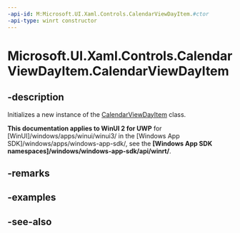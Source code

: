 ```yaml
---
-api-id: M:Microsoft.UI.Xaml.Controls.CalendarViewDayItem.#ctor
-api-type: winrt constructor
---
```


<!-- Method syntax
public CalendarViewDayItem()
-->

# Microsoft.UI.Xaml.Controls.CalendarViewDayItem.CalendarViewDayItem

## -description
Initializes a new instance of the [CalendarViewDayItem](calendarviewdayitem.md) class.

**This documentation applies to WinUI 2 for UWP** for [WinUI]/windows/apps/winui/winui3/ in the [Windows App SDK]/windows/apps/windows-app-sdk/, see the **[Windows App SDK namespaces]/windows/windows-app-sdk/api/winrt/**.

## -remarks

## -examples

## -see-also
